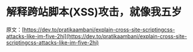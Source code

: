# 解释跨站脚本(XSS)攻击，就像我五岁

原文：[https://dev.to/pratikaambani/explain-cross-site-scriptingcss-attacks-like-im-five-2hi](https://dev.to/pratikaambani/explain-cross-site-scriptingcss-attacks-like-im-five-2hi)
